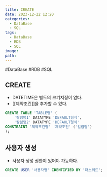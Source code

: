 ```yaml
---
title: CREATE
date: 2023-12-22 12:20
categories:
  - DataBase
  - SQL
tags:
  - DataBase
  - RDB
  - SQL
image: 
path:
---
```

#DataBase #RDB #SQL 

## CREATE

- DATETIME은 별도의 크기지정이 없다.
- [[제약조건]]을 추가할 수 있다.

```sql
CREATE TABLE 'TABLE명' (
	'칼럼명1' DATATYPE 'DEFAULT형식',
	'칼럼명2' DATATYPE 'DEFAULT형식'
CONSTRAINT '제약조건명' '제약조건' ('컬럼명')
);
```

## 사용자 생성
+ 사용자 생성 권한이 있어야 가능하다.
```sql
CREATE USER '사용자명' IDENTIFIED BY '패스워드';
```
